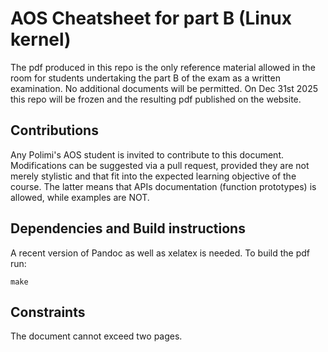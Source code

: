 
# AOS Cheatsheet for part B (Linux kernel)

The pdf produced in this repo is the only reference material allowed in the room for students undertaking the part B of the exam as a written examination. No additional documents will be permitted. On Dec 31st 2025 this repo will be frozen and the resulting pdf published on the website.

## Contributions
Any Polimi's AOS student is invited to contribute to this document. Modifications can be suggested via a pull request, provided they are not merely stylistic and that fit into the expected learning objective of the course. The latter means that APIs documentation (function prototypes) is allowed, while examples are NOT.

## Dependencies and Build instructions

A recent version of Pandoc as well as xelatex is needed.
To build the pdf run:

```shell
make 
```


## Constraints
The document cannot exceed two pages.
